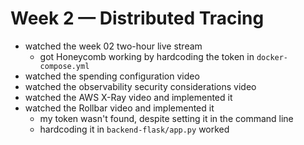 # Week 2 — Distributed Tracing
* watched the week 02 two-hour live stream
  * got Honeycomb working by hardcoding the token in `docker-compose.yml`
* watched the spending configuration video
* watched the observability security considerations video
* watched the AWS X-Ray video and implemented it
* watched the Rollbar video and implemented it
  * my token wasn't found, despite setting it in the command line
  * hardcoding it in `backend-flask/app.py` worked
